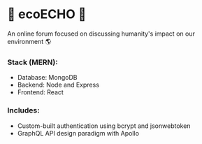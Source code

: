 # 🌲 ecoECHO 🌲

An online forum focused on discussing humanity's impact on our environment 🌎

### Stack (MERN):

- Database: MongoDB
- Backend: Node and Express
- Frontend: React

### Includes:

- Custom-built authentication using bcrypt and jsonwebtoken
- GraphQL API design paradigm with Apollo
